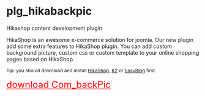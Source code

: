 # plg_hikabackpic
Hikashop content development plugin
<p class="p1" dir="ltr"><span class="s1">HikaShop is an awesome e-commerce solution for joomla. Our new plugin add some extra features to HikaShop plugin. You can add custom background picture, custom css or custom template to your online shopping pages based on HikaShop.</span></p>
<p class="p1" dir="ltr"><span style="font-size: 12.16px; line-height: 1.3em;">Tip: you should download and install </span><a style="font-size: 12.16px; line-height: 1.3em;" href="http://hikashop.com/" rel="alternate">HikaShop</a><span style="font-size: 12.16px; line-height: 1.3em;">, </span><a style="font-size: 12.16px; line-height: 1.3em;" href="http://www.joomlaworks.net/extensions/free/k2" rel="alternate">K2</a><span style="font-size: 12.16px; line-height: 1.3em;"> or </span><a style="font-size: 12.16px; line-height: 1.3em;" href="http://stackideas.com/easyblog" rel="alternate">EasyBlog</a><span style="font-size: 12.16px; line-height: 1.3em;"> first.</span></p>
<p class="p1" dir="ltr"><span style="color: #ff0000; font-size: 18pt;"><a style="color: #ff0000;" href="https://github.com/shahryarjb/com_backpic" rel="alternate">download Com_backPic</a></span></p>
